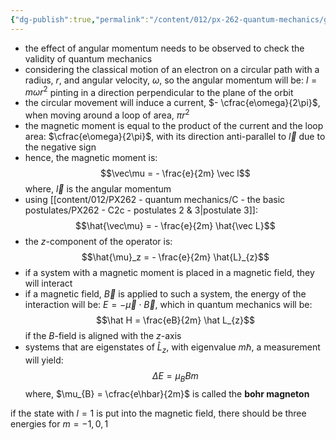```yaml
---
{"dg-publish":true,"permalink":"/content/012/px-262-quantum-mechanics/g-measurement-of-angular-momentum/px-262-g1-particle-with-angular-momentum-in-magnetic-field/","created":"2024-11-25T10:50:32.000+00:00","updated":"2024-11-26T12:11:28.565+00:00"}
---
```


- the effect of angular momentum needs to be observed to check the validity of quantum mechanics
- considering the classical motion of an electron on a circular path with a radius, $r$, and angular velocity, $\omega$, so the angular momentum will be: $l = m\omega r^{2}$ pinting in a direction perpendicular to the plane of the orbit
- the circular movement will induce a current, $- \cfrac{e\omega}{2\pi}$, when moving around a loop of area, $\pi r^{2}$
- the magnetic moment is equal to the product of the current and the loop area: $\cfrac{e\omega}{2\pi}$, with its direction anti-parallel to $\vec l$ due to the negative sign
- hence, the magnetic moment is: 
  $$\vec\mu = - \frac{e}{2m} \vec l$$
	where, $\vec l$ is the angular momentum
- using [[content/012/PX262 - quantum mechanics/C - the basic postulates/PX262 - C2c - postulates 2 & 3\|postulate 3]]: 
  $$\hat{\vec\mu} = - \frac{e}{2m} \hat{\vec L}$$
- the $z$-component of the operator is: 
  $$\hat{\mu}_z = - \frac{e}{2m} \hat{L}_{z}$$
- if a system with a magnetic moment is placed in a magnetic field, they will interact
- if a magnetic field, $\vec B$ is applied to such  a system, the energy of the interaction will be: $E = -\vec\mu \cdot \vec B$, which in quantum mechanics will be: 
  $$\hat H = \frac{eB}{2m} \hat L_{z}$$
	if the $B$-field is aligned with the $z$-axis
- systems that are eigenstates of $\hat L_z$, with eigenvalue $m\hbar$, a measurement will yield: 
  $$\Delta E = \mu_{B}Bm$$
	where, $\mu_{B} = \cfrac{e\hbar}{2m}$ is called the **bohr magneton**

if the state with $l=1$ is put into the magnetic field, there should be three energies for $m=-1,0,1$
